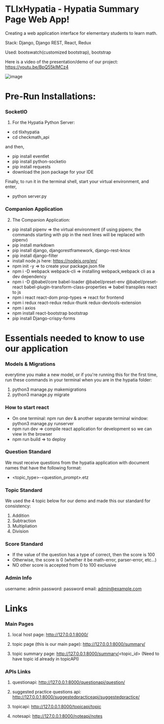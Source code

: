 # TLIxHypatia - Hypatia Summary Page Web App!

Creating a web application interface for elementary students to learn math. 

Stack: Django, Django REST, React, Redux

Used: bootswatch(customized bootstrap), bootstrap

Here is a video of the presentation/demo of our project: https://youtu.be/BpQ55klMCz4

![image](https://user-images.githubusercontent.com/52847195/113435340-9186f480-93b0-11eb-98dc-b69d8e9f901a.png)


# Pre-Run Installations:

### SocketIO ###
1. For the Hypatia Python Server:
- cd tlixhypatia
- cd checkmath_api

and then,

- pip install eventlet
- pip install python-socketio
- pip install requests
- download the json package for your IDE
  
Finally, to run it in the terminal shell, start your virtual environment, and enter,

- python server.py

### Companion Application ####
2. The Companion Application:
  - pip install pipenv => the virtual environment
  (if using pipenv, the commands starting with pip in the next lines will be replaced with pipenv)
  - pip install markdown
  - pip install django, djangorestframework, django-rest-knox
  - pip install django-filter
  - install node.js here: https://nodejs.org/en/
  - npm init -y => to create your package.json file 
  - npm i -D webpack webpack-cli => installing webpack,webpack cli as a dev dependency
  - npm i -D @babel/core babel-loader @babel/preset-env @babel/preset-react babel-plugin-transform-class-properties => babel transpiles react to js
  - npm i react react-dom prop-types => react for frontend
  - npm i redux react-redux redux-thunk redux-devtools-extension
  - npm i axios
  - npm install react-bootstrap bootstrap
  - pip install Django-crispy-forms
  
# Essentials needed to know to use our application

### Models & Migrations ###

everytime you make a new model, or if you're running this for the first time, run these commands in your terminal when you are in the hypatia folder:

1. python3 manage.py makemigrations
2. python3 manage.py migrate

### How to start react ###

- On one terminal: npm run dev & another separate terminal window: python3 manage.py runserver
- npm run dev => compile react application for development so we can view in the browser
- npm run build => to deploy

### Question Standard ###
We must receive questions from the hypatia application with document names that have the following format:
- <topic_type>-<question_prompt>.etz

### Topic Standard ###
We used the 4 topic below for our demo and made this our standard for consistency:
1. Addition
2. Subtraction
3. Multipliation
4. Division

### Score Standard ###
- If the value of the question has a type of correct, then the score is 100
- Otherwise, the score is 0 (whether it be math-error, parser-error, etc...)
- NO other score is accepted from 0 to 100 exclusive

### Admin Info ###

username: admin
password: password
email: admin@example.com


# Links

### Main Pages ###

1. local host page: http://127.0.0.1:8000/

2. topic page (this is our main page): http://127.0.0.1:8000/summary/

3. topic summary page: http://127.0.0.1:8000/summary/<topic_id> (Need to have topic id already in topicAPI)

### APIs Links ###

1. questionapi: http://127.0.0.1:8000/questionapi/question/

2. suggested practice questions api: http://127.0.0.1:8000/suggestedpracticeapi/suggestedpractice/

3. topicapi: http://127.0.0.1:8000/topicapi/topic

4. notesapi: http://127.0.0.1:8000/noteapi/notes

